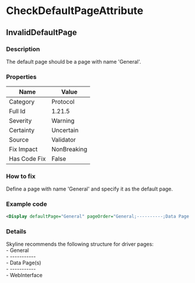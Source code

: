 ﻿---  
uid: Validator_1_21_5  
---

# CheckDefaultPageAttribute

## InvalidDefaultPage

### Description

The default page should be a page with name 'General'.

### Properties

| Name         | Value       |
| ------------ | ----------- |
| Category     | Protocol    |
| Full Id      | 1.21.5      |
| Severity     | Warning     |
| Certainty    | Uncertain   |
| Source       | Validator   |
| Fix Impact   | NonBreaking |
| Has Code Fix | False       |

### How to fix

Define a page with name 'General' and specify it as the default page.

### Example code

```xml
<Display defaultPage="General" pageOrder="General;----------;Data Page 1;Data Page 2;----------;WebInterface#http://[Polling Ip]/" />
```

### Details

Skyline recommends the following structure for driver pages:  
\- General  
\- \-\-\-\-\-\-\-\-\-\-\-  
\- Data Page(s)  
\- \-\-\-\-\-\-\-\-\-\-\-  
\- WebInterface
